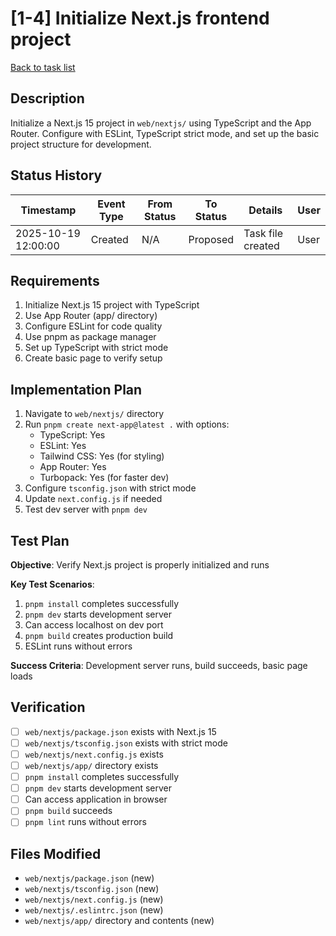 # [1-4] Initialize Next.js frontend project

[Back to task list](./tasks.md)

## Description

Initialize a Next.js 15 project in `web/nextjs/` using TypeScript and the App Router. Configure with ESLint, TypeScript strict mode, and set up the basic project structure for development.

## Status History

| Timestamp | Event Type | From Status | To Status | Details | User |
|-----------|------------|-------------|-----------|---------|------|
| 2025-10-19 12:00:00 | Created | N/A | Proposed | Task file created | User |

## Requirements

1. Initialize Next.js 15 project with TypeScript
2. Use App Router (app/ directory)
3. Configure ESLint for code quality
4. Use pnpm as package manager
5. Set up TypeScript with strict mode
6. Create basic page to verify setup

## Implementation Plan

1. Navigate to `web/nextjs/` directory
2. Run `pnpm create next-app@latest .` with options:
   - TypeScript: Yes
   - ESLint: Yes
   - Tailwind CSS: Yes (for styling)
   - App Router: Yes
   - Turbopack: Yes (for faster dev)
3. Configure `tsconfig.json` with strict mode
4. Update `next.config.js` if needed
5. Test dev server with `pnpm dev`

## Test Plan

**Objective**: Verify Next.js project is properly initialized and runs

**Key Test Scenarios**:
1. `pnpm install` completes successfully
2. `pnpm dev` starts development server
3. Can access localhost on dev port
4. `pnpm build` creates production build
5. ESLint runs without errors

**Success Criteria**: Development server runs, build succeeds, basic page loads

## Verification

- [ ] `web/nextjs/package.json` exists with Next.js 15
- [ ] `web/nextjs/tsconfig.json` exists with strict mode
- [ ] `web/nextjs/next.config.js` exists
- [ ] `web/nextjs/app/` directory exists
- [ ] `pnpm install` completes successfully
- [ ] `pnpm dev` starts development server
- [ ] Can access application in browser
- [ ] `pnpm build` succeeds
- [ ] `pnpm lint` runs without errors

## Files Modified

- `web/nextjs/package.json` (new)
- `web/nextjs/tsconfig.json` (new)
- `web/nextjs/next.config.js` (new)
- `web/nextjs/.eslintrc.json` (new)
- `web/nextjs/app/` directory and contents (new)

